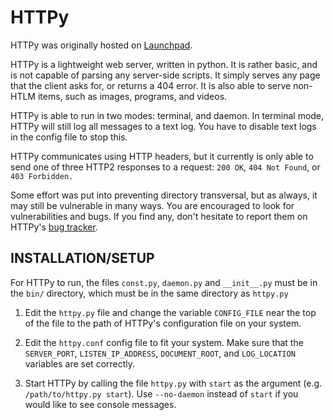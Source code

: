# HTTPy
HTTPy was originally hosted on [Launchpad](https://code.launchpad.net/~corbin/httpy/trunk).

HTTPy is a lightweight web server, written in python. It is rather basic, and
is not capable of parsing any server-side scripts. It simply serves any page 
that the client asks for, or returns a 404 error. It is also able to serve
non-HTLM items, such as images, programs, and videos.

HTTPy is able to run in two modes: terminal, and daemon. In terminal mode,
HTTPy will still log all messages to a text log. You have to disable text logs
in the config file to stop this.

HTTPy communicates using HTTP headers, but it currently is only able to send
one of three HTTP2 responses to a request: `200 OK`, `404 Not Found`, or
`403 Forbidden.`

Some effort was put into preventing directory transversal, but as always, it
may still be vulnerable in many ways. You are encouraged to look for
vulnerabilities and bugs. If you find any, don't hesitate to report them on
HTTPy's [bug tracker](https://github.com/jdgregson/HTTPy/issues).

## INSTALLATION/SETUP
For HTTPy to run, the files `const.py`, `daemon.py`
and `__init__.py` must be in the `bin/` directory,
which must be in the same directory as `httpy.py`

1.  Edit the `httpy.py` file and change the variable
    `CONFIG_FILE` near the top of the file to the
    path of HTTPy's configuration file on your
    system.

2.  Edit the `httpy.conf` config file to fit your
    system. Make sure that the `SERVER_PORT`,
    `LISTEN_IP_ADDRESS`, `DOCUMENT_ROOT`, and `LOG_LOCATION`
    variables are set correctly.

3.  Start HTTPy by calling the file `httpy.py` with `start`
    as the argument (e.g. `/path/to/httpy.py start`). Use `--no-daemon`
    instead of `start` if you would like to see console
    messages.
